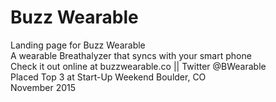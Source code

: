 <h1>Buzz Wearable</h1>

Landing page for Buzz Wearable<br/>
A wearable Breathalyzer that syncs with your smart phone 
<br/>
Check it out online at buzzwearable.co  ||  Twitter @BWearable
<br/>
Placed Top 3 at Start-Up Weekend Boulder, CO<br/>
November 2015
